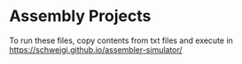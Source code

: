 # Assembly Projects #


To run these files, copy contents from txt files and execute in https://schweigi.github.io/assembler-simulator/
